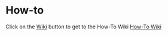 How-to
======

Click on the [Wiki](https://github.com/youdar/How-to/wiki)  button to get to the How-To Wiki [How-To Wiki](https://github.com/youdar/How-to/wiki)
